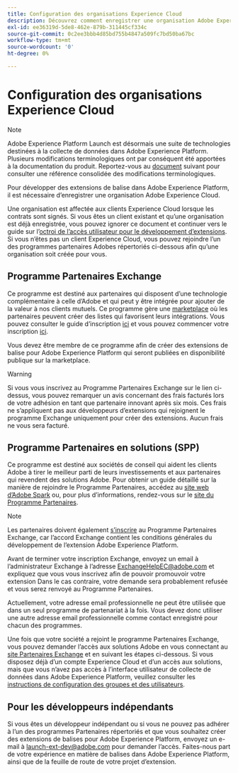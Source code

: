 ```yaml
---
title: Configuration des organisations Experience Cloud
description: Découvrez comment enregistrer une organisation Adobe Experience Cloud afin de commencer à développer des extensions pour Adobe Experience Platform.
exl-id: ee36319d-5de8-462e-879b-311445cf334c
source-git-commit: 0c2ee3bbb4d85bd755b4847a509fc7bd50ba67bc
workflow-type: tm+mt
source-wordcount: '0'
ht-degree: 0%

---
```


# Configuration des organisations Experience Cloud

>[!NOTE]
>
>Adobe Experience Platform Launch est désormais une suite de technologies destinées à la collecte de données dans Adobe Experience Platform. Plusieurs modifications terminologiques ont par conséquent été apportées à la documentation du produit. Reportez-vous au [document](../../term-updates.md) suivant pour consulter une référence consolidée des modifications terminologiques.

Pour développer des extensions de balise dans Adobe Experience Platform, il est nécessaire d’enregistrer une organisation Adobe Experience Cloud.

Une organisation est affectée aux clients Experience Cloud lorsque les contrats sont signés. Si vous êtes un client existant et quʼune organisation est déjà enregistrée, vous pouvez ignorer ce document et continuer vers le guide sur lʼ[octroi de lʼaccès utilisateur pour le développement dʼextensions](./access.md). Si vous n’êtes pas un client Experience Cloud, vous pouvez rejoindre l’un des programmes partenaires Adobes répertoriés ci-dessous afin qu’une organisation soit créée pour vous.

## Programme Partenaires Exchange

Ce programme est destiné aux partenaires qui disposent d’une technologie complémentaire à celle d’Adobe et qui peut y être intégrée pour ajouter de la valeur à nos clients mutuels. Ce programme gère une [marketplace](https://www.adobeexchange.com/experiencecloud.html) où les partenaires peuvent créer des listes qui favorisent leurs intégrations. Vous pouvez consulter le guide d’inscription [ici](https://partners.adobe.com/exchangeprogram/experiencecloud/reg-guide.html) et vous pouvez commencer votre inscription [ici](https://partners.adobe.com/exchangeprogram/experiencecloud/prereg.html).

Vous devez être membre de ce programme afin de créer des extensions de balise pour Adobe Experience Platform qui seront publiées en disponibilité publique sur la marketplace.

>[!WARNING]
>
>Si vous vous inscrivez au Programme Partenaires Exchange sur le lien ci-dessus, vous pouvez remarquer un avis concernant des frais facturés lors de votre adhésion en tant que partenaire innovant après six mois. Ces frais ne s’appliquent pas aux développeurs d’extensions qui rejoignent le programme Exchange uniquement pour créer des extensions. Aucun frais ne vous sera facturé.

## Programme Partenaires en solutions (SPP)

Ce programme est destiné aux sociétés de conseil qui aident les clients Adobe à tirer le meilleur parti de leurs investissements et aux partenaires qui revendent des solutions Adobe. Pour obtenir un guide détaillé sur la manière de rejoindre le Programme Partenaires, accédez au [site web dʼAdobe Spark](https://spark.adobe.com/page/7PKZzIJJjkcDd/) ou, pour plus dʼinformations, rendez-vous sur le [site du Programme Partenaires](https://solutionpartners.adobe.com/home.html).

>[!NOTE]
>
>Les partenaires doivent également [sʼinscrire](https://partners.adobe.com/exchangeprogram/experiencecloud/prereg.html) au Programme Partenaires Exchange, car lʼaccord Exchange contient les conditions générales du développement de lʼextension Adobe Experience Platform.
>
>Avant de terminer votre inscription Exchange, envoyez un email à l’administrateur Exchange à l’adresse <ExchangeHelpEC@adobe.com> et expliquez que vous vous inscrivez afin de pouvoir promouvoir votre extension Dans le cas contraire, votre demande sera probablement refusée et vous serez renvoyé au Programme Partenaires.
>
>Actuellement, votre adresse email professionnelle ne peut être utilisée que dans un seul programme de partenariat à la fois. Vous devez donc utiliser une autre adresse email professionnelle comme contact enregistré pour chacun des programmes.

Une fois que votre société a rejoint le programme Partenaires Exchange, vous pouvez demander l’accès aux solutions Adobe en vous connectant au [site Partenaires Exchange](https://partners.adobe.com/exchangeprogram/experiencecloud) et en suivant les étapes ci-dessous. Si vous disposez déjà d’un compte Experience Cloud et d’un accès aux solutions, mais que vous n’avez pas accès à l’interface utilisateur de collecte de données dans Adobe Experience Platform, veuillez consulter les [instructions de configuration des groupes et des utilisateurs](../../ui/administration/user-permissions.md).

## Pour les développeurs indépendants

Si vous êtes un développeur indépendant ou si vous ne pouvez pas adhérer à lʼun des programmes Partenaires répertoriés et que vous souhaitez créer des extensions de balises pour Adobe Experience Platform, envoyez un e-mail à launch-ext-dev@adobe.com pour demander lʼaccès. Faites-nous part de votre expérience en matière de balises dans Adobe Experience Platform, ainsi que de la feuille de route de votre projet dʼextension.
